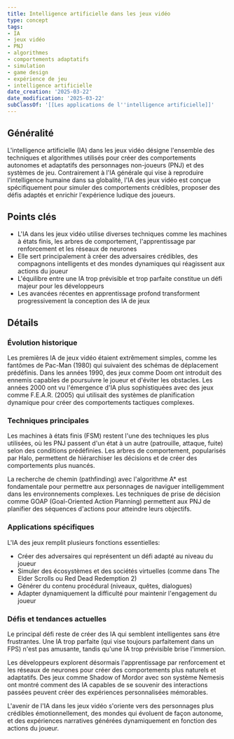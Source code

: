 ```yaml
---
title: Intelligence artificielle dans les jeux vidéo
type: concept
tags:
- IA
- jeux vidéo
- PNJ
- algorithmes
- comportements adaptatifs
- simulation
- game design
- expérience de jeu
- intelligence artificielle
date_creation: '2025-03-22'
date_modification: '2025-03-22'
subClassOf: '[[Les applications de l''intelligence artificielle]]'
---
```

## Généralité

L'intelligence artificielle (IA) dans les jeux vidéo désigne l'ensemble des techniques et algorithmes utilisés pour créer des comportements autonomes et adaptatifs des personnages non-joueurs (PNJ) et des systèmes de jeu. Contrairement à l'IA générale qui vise à reproduire l'intelligence humaine dans sa globalité, l'IA des jeux vidéo est conçue spécifiquement pour simuler des comportements crédibles, proposer des défis adaptés et enrichir l'expérience ludique des joueurs.

## Points clés

- L'IA dans les jeux vidéo utilise diverses techniques comme les machines à états finis, les arbres de comportement, l'apprentissage par renforcement et les réseaux de neurones
- Elle sert principalement à créer des adversaires crédibles, des compagnons intelligents et des mondes dynamiques qui réagissent aux actions du joueur
- L'équilibre entre une IA trop prévisible et trop parfaite constitue un défi majeur pour les développeurs
- Les avancées récentes en apprentissage profond transforment progressivement la conception des IA de jeux

## Détails

### Évolution historique

Les premières IA de jeux vidéo étaient extrêmement simples, comme les fantômes de Pac-Man (1980) qui suivaient des schémas de déplacement prédéfinis. Dans les années 1990, des jeux comme Doom ont introduit des ennemis capables de poursuivre le joueur et d'éviter les obstacles. Les années 2000 ont vu l'émergence d'IA plus sophistiquées avec des jeux comme F.E.A.R. (2005) qui utilisait des systèmes de planification dynamique pour créer des comportements tactiques complexes.

### Techniques principales

Les machines à états finis (FSM) restent l'une des techniques les plus utilisées, où les PNJ passent d'un état à un autre (patrouille, attaque, fuite) selon des conditions prédéfinies. Les arbres de comportement, popularisés par Halo, permettent de hiérarchiser les décisions et de créer des comportements plus nuancés.

La recherche de chemin (pathfinding) avec l'algorithme A* est fondamentale pour permettre aux personnages de naviguer intelligemment dans les environnements complexes. Les techniques de prise de décision comme GOAP (Goal-Oriented Action Planning) permettent aux PNJ de planifier des séquences d'actions pour atteindre leurs objectifs.

### Applications spécifiques

L'IA des jeux remplit plusieurs fonctions essentielles:
- Créer des adversaires qui représentent un défi adapté au niveau du joueur
- Simuler des écosystèmes et des sociétés virtuelles (comme dans The Elder Scrolls ou Red Dead Redemption 2)
- Générer du contenu procédural (niveaux, quêtes, dialogues)
- Adapter dynamiquement la difficulté pour maintenir l'engagement du joueur

### Défis et tendances actuelles

Le principal défi reste de créer des IA qui semblent intelligentes sans être frustrantes. Une IA trop parfaite (qui vise toujours parfaitement dans un FPS) n'est pas amusante, tandis qu'une IA trop prévisible brise l'immersion.

Les développeurs explorent désormais l'apprentissage par renforcement et les réseaux de neurones pour créer des comportements plus naturels et adaptatifs. Des jeux comme Shadow of Mordor avec son système Nemesis ont montré comment des IA capables de se souvenir des interactions passées peuvent créer des expériences personnalisées mémorables.

L'avenir de l'IA dans les jeux vidéo s'oriente vers des personnages plus crédibles émotionnellement, des mondes qui évoluent de façon autonome, et des expériences narratives générées dynamiquement en fonction des actions du joueur.